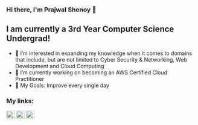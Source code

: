 ### Hi there, I'm Prajwal Shenoy 👋

## I am currently a 3rd Year Computer Science Undergrad!

- 🔭 I’m interested in expanding my knowledge when it comes to domains that include, but are not limited to Cyber Security & Networking, Web Development and Cloud Computing
- 🌱 I’m currently working on becoming an AWS Certified Cloud Practitioner
- 🥅 My Goals: Improve every single day

### My links:

[<img src="https://image.flaticon.com/icons/png/512/174/174857.png" width="22px">](https://www.linkedin.com/in/prajwal-shenoy-76a8991a7/)
[<img src="https://upload.wikimedia.org/wikipedia/commons/thumb/e/e7/Instagram_logo_2016.svg/768px-Instagram_logo_2016.svg.png" width="22px">](https://www.instagram.com/_prajwal.shenoy_/)
[<img src="https://www.freepnglogos.com/uploads/gmail-email-logo-png-16.png" width="22px">](prajwalshenoy42@gmail.com)

<!---
prajwal-shenoy42/prajwal-shenoy42 is a ✨ special ✨ repository because its `README.md` (this file) appears on your GitHub profile.
You can click the Preview link to take a look at your changes.
--->
